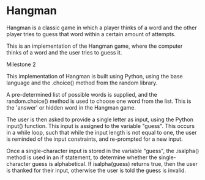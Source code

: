# Hangman
Hangman is a classic game in which a player thinks of a word and the other player tries to guess that word within a certain amount of attempts.

This is an implementation of the Hangman game, where the computer thinks of a word and the user tries to guess it. 

Milestone 2

This implementation of Hangman is built using Python, using the base language and the .choice() method from the random library.

A pre-determined list of possible words is supplied, and the random.choice() method is used to choose one word from the list. This is the 'answer' or hidden word in the Hangman game. 

The user is then asked to provide a single letter as input, using the Python input() function. This input is assigned to the variable "guess". This occurs in a while loop, such that while the input length is not equal to one, the user is reminded of the input constraints, and re-prompted for a new input.

Once a single-character input is stored in the variable "guess", the .isalpha() method is used in an if statement, to determine whether the single-character guess is alphabetical. If isalpha(guess) returns true, then the user is thanked for their input, otherwise the user is told the guess is invalid. 